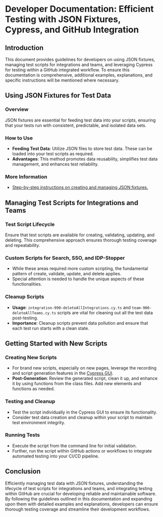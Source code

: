 # Developer Documentation: Efficient Testing with JSON Fixtures, Cypress, and GitHub Integration

## Introduction

This document provides guidelines for developers on using JSON fixtures, managing test scripts for integrations and teams, and leveraging Cypress for testing within a GitHub integrated workflow. To ensure this documentation is comprehensive, additional examples, explanations, and specific instructions will be mentioned where necessary.

## Using JSON Fixtures for Test Data

### Overview

JSON fixtures are essential for feeding test data into your scripts, ensuring that your tests run with consistent, predictable, and isolated data sets.

### How to Use

- **Feeding Test Data**: Utilize JSON files to store test data. These can be loaded into your test scripts as required.
- **Advantages**: This method promotes data reusability, simplifies test data management, and enhances test reliability.

### More Information

- [Step-by-step instructions on creating and managing JSON fixtures.](https://github.com/bcgov/sso-requests-e2e/wiki/Excel-Parameter-File)

## Managing Test Scripts for Integrations and Teams

### Test Script Lifecycle

Ensure that test scripts are available for creating, validating, updating, and deleting. This comprehensive approach ensures thorough testing coverage and repeatability.

### Custom Scripts for Search, SSO, and IDP-Stopper

- While these areas required more custom scripting, the fundamental pattern of create, validate, update, and delete applies.
- Special attention is needed to handle the unique aspects of these functionalities.

### Cleanup Scripts

- **Usage**: `integration-990-deleteAllIntegrations.cy.ts` and `team-900-deleteAllTeams.cy.ts` scripts are vital for cleaning out all the test data post-testing.
- **Importance**: Cleanup scripts prevent data pollution and ensure that each test run starts with a clean state.

## Getting Started with New Scripts

### Creating New Scripts

- For brand new scripts, especially on new pages, leverage the recording and script generation features in the [Cypress GUI](https://www.youtube.com/watch?v=1aQeNbI07Jk).
- **Post-Generation**: Review the generated script, clean it up, and enhance it by using functions from the class files. Add new elements and functions as needed.

### Testing and Cleanup

- Test the script individually in the Cypress GUI to ensure its functionality.
- Consider test data creation and cleanup within your script to maintain test environment integrity.

### Running Tests

- Execute the script from the command line for initial validation.
- Further, run the script within GitHub actions or workflows to integrate automated testing into your CI/CD pipeline.

## Conclusion

Efficiently managing test data with JSON fixtures, understanding the lifecycle of test scripts for integrations and teams, and integrating testing within GitHub are crucial for developing reliable and maintainable software. By following the guidelines outlined in this documentation and expanding upon them with detailed examples and explanations, developers can ensure thorough testing coverage and streamline their development workflows.
